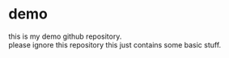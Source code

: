 # demo
this is my demo github repository.<br>
please ignore this repository this just contains some basic stuff. 
